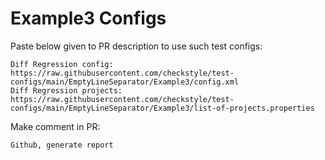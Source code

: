 # Example3 Configs
Paste below given to PR description to use such test configs:
```
Diff Regression config: https://raw.githubusercontent.com/checkstyle/test-configs/main/EmptyLineSeparator/Example3/config.xml
Diff Regression projects: https://raw.githubusercontent.com/checkstyle/test-configs/main/EmptyLineSeparator/Example3/list-of-projects.properties
```
Make comment in PR:
```
Github, generate report
```
